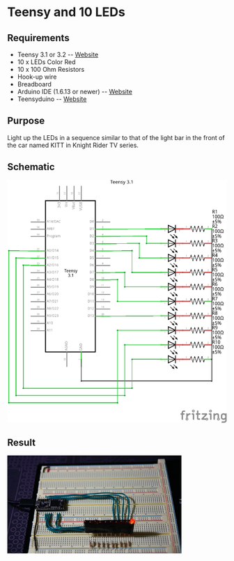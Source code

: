 # Teensy and 10 LEDs

## Requirements
* Teensy 3.1 or 3.2 -- [Website](https://www.pjrc.com/teensy/index.html)
* 10 x LEDs Color Red
* 10 x 100 Ohm Resistors
* Hook-up wire
* Breadboard
* Arduino IDE (1.6.13 or newer) -- [Website](https://www.arduino.cc/en/Main/Software)
* Teensyduino -- [Website](https://www.pjrc.com/teensy/td_download.html)

## Purpose
Light up the LEDs in a sequence similar to that of the light bar in the front of the car named KITT in Knight Rider TV series.

## Schematic
![Wire Schematic](/images/teensy3.1-10leds_schem.png?raw=true "Wire Schematic")

## Result
![Result Image](/images/teensy3.1-10leds.gif?raw=true "Result Image")
